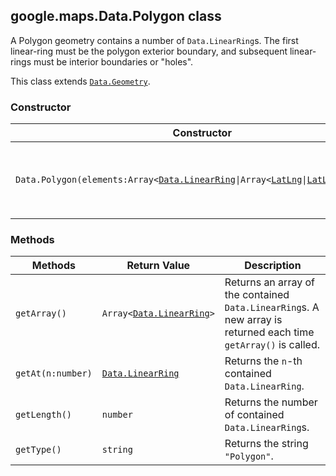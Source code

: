 <h2 id="Data.Polygon">
google.maps.Data.Polygon
class
</h2><p>A Polygon geometry contains a number of <code>Data.LinearRing</code>s. The first linear-ring must be the polygon exterior boundary, and subsequent linear-rings must be interior boundaries or "holes".</p><p>This class extends
<code><a href="https://github.com/amenadiel/google-maps-documentation/blob/master/docs/google.maps.Data.Geometry.md">Data.Geometry</a></code>.
</p><h3 id="devsite_header_44">Constructor</h3><table summary="class Data.Polygon - Constructor" width="100%">
<thead>
<tr><th>Constructor</th>
<th>Description</th>
</tr></thead>
<tbody>
<tr>
<td><code>Data.Polygon(elements:Array&lt;<a href="https://github.com/amenadiel/google-maps-documentation/blob/master/docs/google.maps.Data.LinearRing.md">Data.LinearRing</a>|Array&lt;<a href="https://github.com/amenadiel/google-maps-documentation/blob/master/docs/google.maps.LatLng.md">LatLng</a>|<a href="https://github.com/amenadiel/google-maps-documentation/blob/master/docs/google.maps.LatLngLiteral.md">LatLngLiteral</a>&gt;&gt;)</code></td>
<td>Constructs a <code>Data.Polygon</code> from the given <code>Data.LinearRing</code>s or arrays of positions.</td>
</tr>
</tbody>
</table><h3 id="devsite_header_45">Methods</h3><table summary="class Data.Polygon - Methods" width="100%">
<thead>
<tr><th>Methods</th>
<th>Return Value</th>
<th>Description</th>
</tr></thead>
<tbody>
<tr>
<td><code>getArray()</code></td>
<td><code>Array&lt;<a href="https://github.com/amenadiel/google-maps-documentation/blob/master/docs/google.maps.Data.LinearRing.md">Data.LinearRing</a>&gt;</code></td>
<td>Returns an array of the contained <code>Data.LinearRing</code>s. A new array is returned each time <code>getArray()</code> is called.</td>
</tr>
<tr>
<td><code>getAt(n:number)</code></td>
<td><code><a href="https://github.com/amenadiel/google-maps-documentation/blob/master/docs/google.maps.Data.LinearRing.md">Data.LinearRing</a></code></td>
<td>Returns the <code>n</code>-th contained <code>Data.LinearRing</code>.</td>
</tr>
<tr>
<td><code>getLength()</code></td>
<td><code>number</code></td>
<td>Returns the number of contained <code>Data.LinearRing</code>s.</td>
</tr>
<tr>
<td><code>getType()</code></td>
<td><code>string</code></td>
<td>Returns the string <code>"Polygon"</code>.</td>
</tr>
</tbody>
</table>